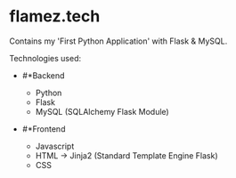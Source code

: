 # flamez.tech
Contains my 'First Python Application' with Flask &amp; MySQL.

Technologies used:

- #*Backend
  - Python
  - Flask
  - MySQL (SQLAlchemy Flask Module)

- #*Frontend
  - Javascript
  - HTML -> Jinja2 (Standard Template Engine Flask)
  - CSS 


